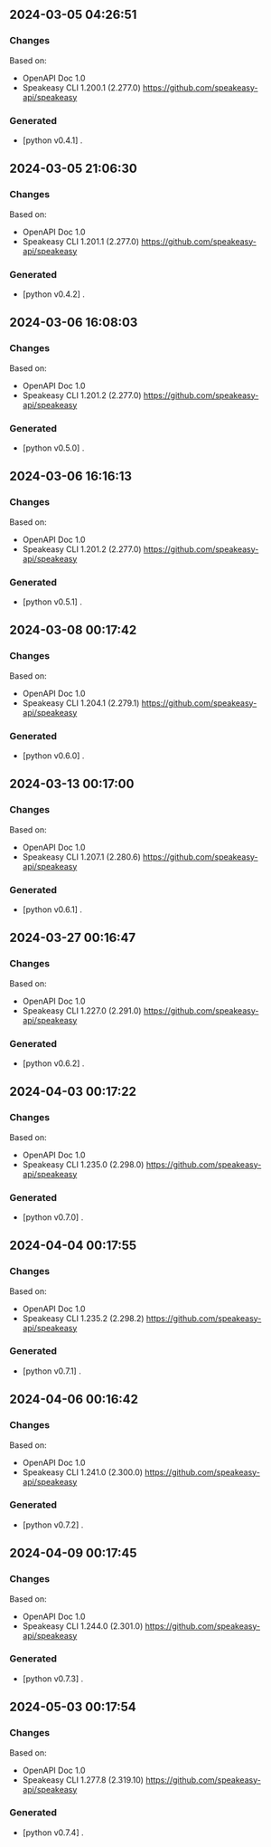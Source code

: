 

## 2024-03-05 04:26:51
### Changes
Based on:
- OpenAPI Doc 1.0 
- Speakeasy CLI 1.200.1 (2.277.0) https://github.com/speakeasy-api/speakeasy
### Generated
- [python v0.4.1] .

## 2024-03-05 21:06:30
### Changes
Based on:
- OpenAPI Doc 1.0 
- Speakeasy CLI 1.201.1 (2.277.0) https://github.com/speakeasy-api/speakeasy
### Generated
- [python v0.4.2] .

## 2024-03-06 16:08:03
### Changes
Based on:
- OpenAPI Doc 1.0 
- Speakeasy CLI 1.201.2 (2.277.0) https://github.com/speakeasy-api/speakeasy
### Generated
- [python v0.5.0] .

## 2024-03-06 16:16:13
### Changes
Based on:
- OpenAPI Doc 1.0 
- Speakeasy CLI 1.201.2 (2.277.0) https://github.com/speakeasy-api/speakeasy
### Generated
- [python v0.5.1] .

## 2024-03-08 00:17:42
### Changes
Based on:
- OpenAPI Doc 1.0 
- Speakeasy CLI 1.204.1 (2.279.1) https://github.com/speakeasy-api/speakeasy
### Generated
- [python v0.6.0] .

## 2024-03-13 00:17:00
### Changes
Based on:
- OpenAPI Doc 1.0 
- Speakeasy CLI 1.207.1 (2.280.6) https://github.com/speakeasy-api/speakeasy
### Generated
- [python v0.6.1] .

## 2024-03-27 00:16:47
### Changes
Based on:
- OpenAPI Doc 1.0 
- Speakeasy CLI 1.227.0 (2.291.0) https://github.com/speakeasy-api/speakeasy
### Generated
- [python v0.6.2] .

## 2024-04-03 00:17:22
### Changes
Based on:
- OpenAPI Doc 1.0 
- Speakeasy CLI 1.235.0 (2.298.0) https://github.com/speakeasy-api/speakeasy
### Generated
- [python v0.7.0] .

## 2024-04-04 00:17:55
### Changes
Based on:
- OpenAPI Doc 1.0 
- Speakeasy CLI 1.235.2 (2.298.2) https://github.com/speakeasy-api/speakeasy
### Generated
- [python v0.7.1] .

## 2024-04-06 00:16:42
### Changes
Based on:
- OpenAPI Doc 1.0 
- Speakeasy CLI 1.241.0 (2.300.0) https://github.com/speakeasy-api/speakeasy
### Generated
- [python v0.7.2] .

## 2024-04-09 00:17:45
### Changes
Based on:
- OpenAPI Doc 1.0 
- Speakeasy CLI 1.244.0 (2.301.0) https://github.com/speakeasy-api/speakeasy
### Generated
- [python v0.7.3] .

## 2024-05-03 00:17:54
### Changes
Based on:
- OpenAPI Doc 1.0 
- Speakeasy CLI 1.277.8 (2.319.10) https://github.com/speakeasy-api/speakeasy
### Generated
- [python v0.7.4] .